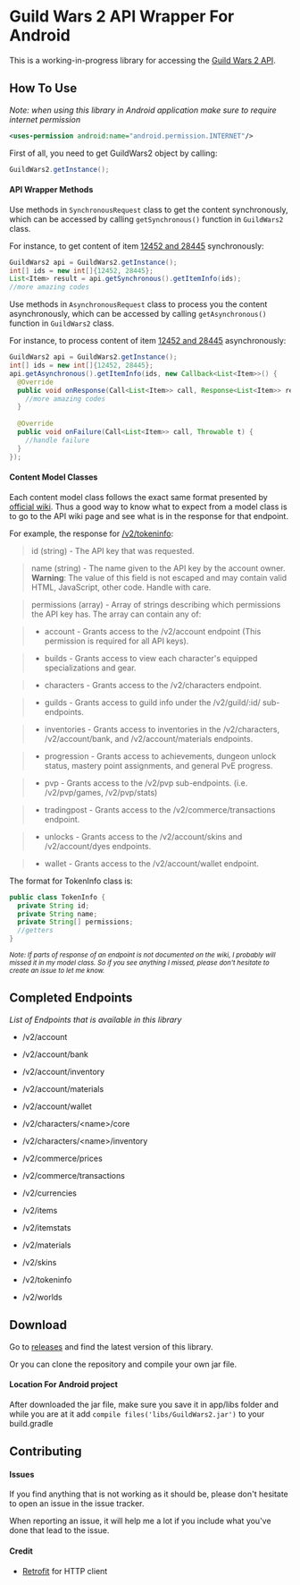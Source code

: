 # Guild Wars 2 API Wrapper For Android

This is a working-in-progress library for accessing the [Guild Wars 2 API](https://wiki.guildwars2.com/wiki/API:2).

## How To Use

*Note: when using this library in Android application make sure to require internet permission* 

```xml
<uses-permission android:name="android.permission.INTERNET"/>
```

First of all, you need to get GuildWars2 object by calling:

```java
GuildWars2.getInstance();
```

#### API Wrapper Methods

Use methods in ```SynchronousRequest``` class to get the content synchronously, which can be accessed by calling ```getSynchronous()``` function in ```GuildWars2``` class.

For instance, to get content of item [12452 and 28445](https://api.guildwars2.com/v2/items?ids=12452,28445) synchronously:

```java
GuildWars2 api = GuildWars2.getInstance();
int[] ids = new int[]{12452, 28445};
List<Item> result = api.getSynchronous().getItemInfo(ids);
//more amazing codes
```

Use methods in ```AsynchronousRequest``` class to process you the content asynchronously, which can be accessed by calling ```getAsynchronous()``` function in ```GuildWars2``` class.

For instance, to process content of item [12452 and 28445](https://api.guildwars2.com/v2/items?ids=12452,28445) asynchronously:

```java
GuildWars2 api = GuildWars2.getInstance();
int[] ids = new int[]{12452, 28445};
api.getAsynchronous().getItemInfo(ids, new Callback<List<Item>>() {
  @Override
  public void onResponse(Call<List<Item>> call, Response<List<Item>> response) {
    //more amazing codes
  }
	
  @Override
  public void onFailure(Call<List<Item>> call, Throwable t) {
    //handle failure
  }
});
```

#### Content Model Classes

Each content model class follows the exact same format presented by [official wiki](https://wiki.guildwars2.com/wiki/API:2). Thus a good way to know what to expect from a model class is to go to the API wiki page and see what is in the 
response for that endpoint.

For example, the response for [/v2/tokeninfo](https://wiki.guildwars2.com/wiki/API:2/tokeninfo):

> id (string) - The API key that was requested.

> name (string) - The name given to the API key by the account owner. <strong>Warning</strong>: The value of this field is not escaped and may contain valid HTML, JavaScript, other code. Handle with care.

> permissions (array) - Array of strings describing which permissions the API key has. The array can contain any of:

> + account - Grants access to the /v2/account endpoint (This permission is required for all API keys).

> + builds - Grants access to view each character's equipped specializations and gear.

> + characters - Grants access to the /v2/characters endpoint.

> + guilds - Grants access to guild info under the /v2/guild/:id/ sub-endpoints.

> + inventories - Grants access to inventories in the /v2/characters, /v2/account/bank, and /v2/account/materials endpoints.

> + progression - Grants access to achievements, dungeon unlock status, mastery point assignments, and general PvE progress.

> + pvp - Grants access to the /v2/pvp sub-endpoints. (i.e. /v2/pvp/games, /v2/pvp/stats)

> + tradingpost - Grants access to the /v2/commerce/transactions endpoint.

> + unlocks - Grants access to the /v2/account/skins and /v2/account/dyes endpoints.

> + wallet - Grants access to the /v2/account/wallet endpoint.


The format for TokenInfo class is:

```java
public class TokenInfo {
  private String id;
  private String name;
  private String[] permissions;
  //getters
}
```

<sub>*Note: If parts of response of an endpoint is not documented on the wiki, I probably will missed it in my model class. 
So if you see anything I missed, please don't hesitate to create an issue to let me know.*</sub>

## Completed Endpoints

*List of Endpoints that is available in this library*

+ /v2/account

+ /v2/account/bank

+ /v2/account/inventory

+ /v2/account/materials

+ /v2/account/wallet

+ /v2/characters/&#60;name&#62;/core

+ /v2/characters/&#60;name&#62;/inventory

+ /v2/commerce/prices

+ /v2/commerce/transactions

+ /v2/currencies

+ /v2/items

+ /v2/itemstats

+ /v2/materials

+ /v2/skins

+ /v2/tokeninfo

+ /v2/worlds


## Download

Go to [releases](https://github.com/xhsun/gw2wrapper/releases) and find the latest version of this library. 

Or you can clone the repository and compile your own jar file.

#### Location For Android project

After downloaded the jar file, make sure you save it in app/libs folder and while you are at it add `compile files('libs/GuildWars2.jar')` to your build.gradle

## Contributing

#### Issues

If you find anything that is not working as it should be, please don't hesitate to open an issue in the issue tracker.

When reporting an issue, it will help me a lot if you include what you've done that lead to the issue.

#### Credit
 
 + [Retrofit](https://github.com/square/retrofit) for HTTP client

